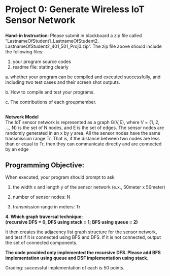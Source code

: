 # Project 0: Generate Wireless IoT Sensor Network

###

**Hand-in Instruction**: Please submit in blackboard a zip file called 
“LastnameOfStudent1_LastnameOfStudent2_ LastnameOfStudent2_401_501_Proj0.zip”. 
The zip file above should include the following files:
1. your program source codes 
2. readme file: stating clearly 
  
  a. whether your program can be compiled and executed successfully, 
  and including two test cases and their screen shot outputs.
 
  b. How to compile and test your programs.
  
  c. The contributions of each groupmember.

##
**Network Model**\
The IoT sensor network is represented as a graph G(V,E), where V = {1, 2, ..., N} 
is the set of N nodes, and E is the set of edges. 
The sensor nodes are randomly generated in an x by y area. 
All the sensor nodes have the same transmission range Tr. 
That is, if the distance between two nodes are less than or equal to Tr, 
then they can communicate directly and are connected by an edge

## Programming Objective: 
When executed, your program should prompt to ask 

1. the width x and length y of the sensor network (e.x., 50meter x 50meter)

2. number of sensor nodes: N

3. transmission range in meters: Tr

**4. Which graph traversal technique: \
(recursive DFS = 0, DFS using stack = 1; BFS using queue = 2)**

It then creates the adjacency list graph structure for the sensor network, and test if it is connected using BFS and DFS. 
If it is not connected, output the set of connected components.

**The code provided only implemented the recursive DFS. Please add BFS implementation using queue and DSF 
implementation using stack.**

Grading: successful implementation of each is 50 points.
